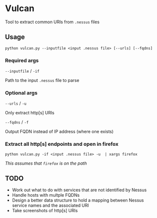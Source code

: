 # Vulcan
Tool to extract common URIs from `.nessus` files

## Usage
`python vulcan.py --inputfile <input .nessus file> [--urls] [--fqdns]` 

### Required args
`--inputfile` / `-if`

Path to the input `.nessus` file to parse

### Optional args
`--urls` / `-u`

Only extract http[s] URIs

`--fqdns` / `-f`

Output FQDN instead of IP address (where one exists)

### Extract all http[s] endpoints and open in firefox
`python vulcan.py -if <input .nessus file> -u  | xargs firefox`

*This assumes that `firefox` is on the path*

## TODO
* Work out what to do with services that are not identified by Nessus
* Handle hosts with multple FQDNs
* Design a better data structure to hold a mapping between Nessus service names and the associated URI
* Take screenshots of http[s] URIs